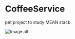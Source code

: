 # CoffeeService 
pet project to study MEAN stack

![Image alt](https://github.com/Evge-s/CoffeeService/raw/master/Resources/MEAN.png)
